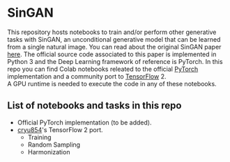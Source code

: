 # SinGAN
This repository hosts notebooks to train and/or perform other generative tasks with SinGAN, an unconditional generative model that can be learned from a single natural image. You can read about the original SinGAN paper [here](https://arxiv.org/abs/1905.01164). The official source code associated to this paper is implemented in Python 3 and the Deep Learning framework of reference is PyTorch. In this repo you can find Colab notebooks releated to the official [PyTorch](https://pytorch.org/) implementation and a community port to [TensorFlow](https://www.tensorflow.org/) 2.  
A GPU runtime is needed to execute the code in any of these notebooks.  
## List of notebooks and tasks in this repo
* Official PyTorch implementation (to be added).
* [cryu854](https://github.com/cryu854)'s TensorFlow 2 port.
    * Training
    * Random Sampling
    * Harmonization